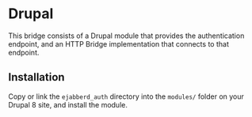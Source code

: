 Drupal
======

This bridge consists of a Drupal module that provides the
authentication endpoint, and an HTTP Bridge implementation
that connects to that endpoint.

Installation
------------

Copy or link the `ejabberd_auth` directory into the `modules/`
folder on your Drupal 8 site, and install the module.
